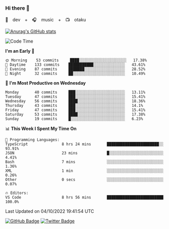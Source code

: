 ### Hi there 👋

🚀　dev　+　🎧　music　+　📺　otaku


[![Anurag's GitHub stats](https://github-readme-stats.vercel.app/api?username=koheitasaka&count_private=true&show_icons=true&theme=monokai)](https://github.com/koheitasaka/github-readme-stats)

<!--START_SECTION:waka-->
![Code Time](http://img.shields.io/badge/Code%20Time-1%2C100%20hrs%2023%20mins-blue)

**I'm an Early 🐤** 

```text
🌞 Morning    53 commits     ████░░░░░░░░░░░░░░░░░░░░░   17.38% 
🌆 Daytime    133 commits    ███████████░░░░░░░░░░░░░░   43.61% 
🌃 Evening    87 commits     ███████░░░░░░░░░░░░░░░░░░   28.52% 
🌙 Night      32 commits     ██░░░░░░░░░░░░░░░░░░░░░░░   10.49%

```
📅 **I'm Most Productive on Wednesday** 

```text
Monday       40 commits     ███░░░░░░░░░░░░░░░░░░░░░░   13.11% 
Tuesday      47 commits     ███░░░░░░░░░░░░░░░░░░░░░░   15.41% 
Wednesday    56 commits     ████░░░░░░░░░░░░░░░░░░░░░   18.36% 
Thursday     43 commits     ███░░░░░░░░░░░░░░░░░░░░░░   14.1% 
Friday       47 commits     ███░░░░░░░░░░░░░░░░░░░░░░   15.41% 
Saturday     53 commits     ████░░░░░░░░░░░░░░░░░░░░░   17.38% 
Sunday       19 commits     █░░░░░░░░░░░░░░░░░░░░░░░░   6.23%

```


📊 **This Week I Spent My Time On** 

```text
💬 Programming Languages: 
TypeScript               8 hrs 24 mins       ███████████████████████░░   93.91% 
JSON                     23 mins             █░░░░░░░░░░░░░░░░░░░░░░░░   4.41% 
Bash                     7 mins              ░░░░░░░░░░░░░░░░░░░░░░░░░   1.36% 
XML                      1 min               ░░░░░░░░░░░░░░░░░░░░░░░░░   0.26% 
Other                    0 secs              ░░░░░░░░░░░░░░░░░░░░░░░░░   0.07%

🔥 Editors: 
VS Code                  8 hrs 56 mins       █████████████████████████   100.0%

```


 Last Updated on 04/10/2022 19:41:54 UTC
<!--END_SECTION:waka-->

[![GitHub Badge](https://img.shields.io/badge/GitHub-100000?style=for-the-badge&logo=github&logoColor=white)](https://github.com/koheitasaka)
[![Twitter Badge](https://img.shields.io/badge/Twitter-1DA1F2?style=for-the-badge&logo=twitter&logoColor=white)](https://twitter.com/sleep_asleep_)
